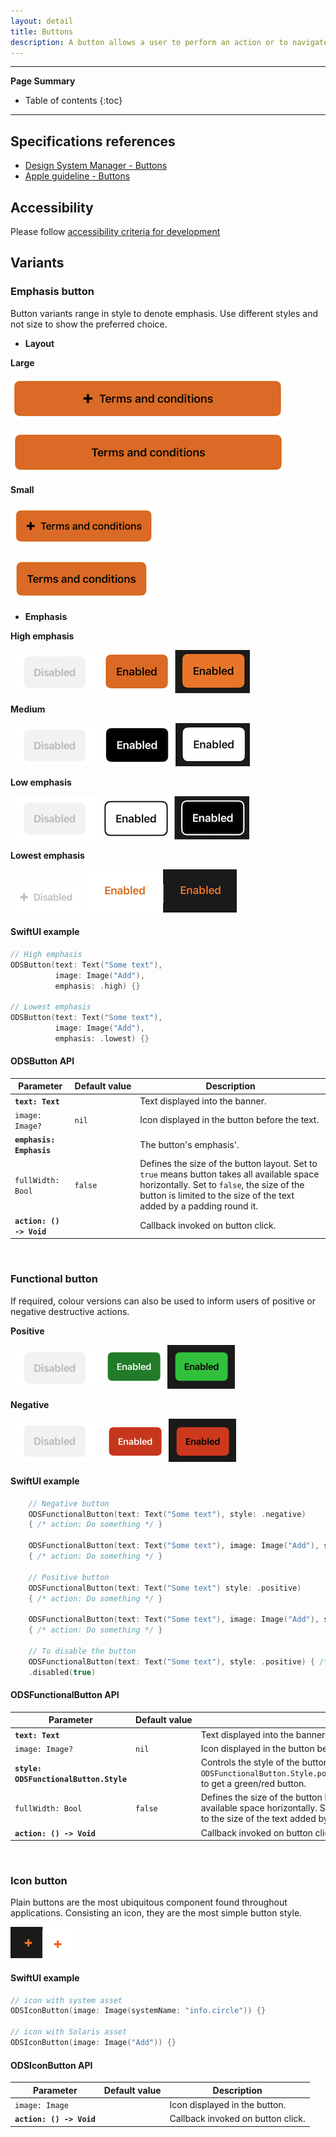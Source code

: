 ```yaml
---
layout: detail
title: Buttons
description: A button allows a user to perform an action or to navigate to another page. It contains a text label and a supporting icon can be displayed.
---
```


---

**Page Summary**

* Table of contents
{:toc}

---

## Specifications references

- [Design System Manager - Buttons](https://system.design.orange.com/0c1af118d/p/278734-buttons-shape/b/536b5f)
- [Apple guideline - Buttons](https://developer.apple.com/design/human-interface-guidelines/components/menus-and-actions/buttons)

## Accessibility

Please follow [accessibility criteria for development](https://a11y-guidelines.orange.com/en/mobile/ios/)

## Variants

### Emphasis button

Button variants range in style to denote emphasis. Use different styles and not size to show the preferred choice. 

- **Layout**

**Large**

![Buttons high emphasis disabled](images/buttons_layout_large_with_icon.png)

![Buttons high emphasis](images/buttons_layout_large_without_icon.png)

**Small**

![Buttons high emphasis disabled](images/buttons_layout_small_with_icon.png)

![Buttons high emphasis](images/buttons_layout_small_without_icon.png)

 
- **Emphasis**

**High emphasis**

![Buttons high emphasis disabled](images/buttons_functionnal_disabled.png)
![Buttons high emphasis](images/buttons_emphasis_high.png)

**Medium**

![Buttons medium emphasis disabled](images/buttons_functionnal_disabled.png)
![Buttons medium emphasis](images/buttons_emphasis_medium.png)

**Low emphasis**

![Buttons low emphasis disabled](images/buttons_functionnal_disabled.png)
![Buttons low emphasis](images/buttons_emphasis_low.png)

**Lowest emphasis**

![Buttons lowest emphasis disabled](images/buttons_emphasis_lowest_disabled.png)
![Buttons lowest emphasis](images/buttons_emphasis_lowest.png)
 
#### SwiftUI example

```swift
// High emphasis
ODSButton(text: Text("Some text"),
          image: Image("Add"),
          emphasis: .high) {}

// Lowest emphasis
ODSButton(text: Text("Some text"),
          image: Image("Add"),
          emphasis: .lowest) {}
``` 

#### ODSButton API

| Parameter                           | Default&nbsp;value                                                                | Description                                                                       |
|-------------------------------------|-----------------------------------------------------------------------------------|-----------------------------------------------------------------------------------|
| <b>`text: Text`</b>                 |                                                                                   | Text displayed into the banner.                                                   |
| `image: Image?`                     | `nil`                                                                             | Icon displayed in the button before the text.                                     |
| <b>`emphasis: Emphasis`</b>         |                                                                                   | The button's emphasis'.                                                           |
| `fullWidth: Bool`                   | `false`                                                                           | Defines the size of the button layout. Set to `true` means button takes all available space horizontally. Set to `false`, the size of the button is limited to the size of the text added by a padding round it.   
| <b>`action: () -> Void`</b>         |                                                                                   | Callback invoked on button click.                                                 |                                                                            

<BR>

### Functional button

If required, colour versions can also be used to inform users of positive or negative destructive actions.

**Positive**

![Buttons functional positive disabled](images/buttons_functionnal_disabled.png) 
![Buttons functional positive](images/buttons_functional_positive.png)

**Negative**

![Buttons functional negative disabled](images/buttons_functionnal_disabled.png)
![Buttons functional negative](images/buttons_functional_negative.png)

#### SwiftUI example

```swift
    // Negative button
    ODSFunctionalButton(text: Text("Some text"), style: .negative) 
    { /* action: Do something */ }
    
    ODSFunctionalButton(text: Text("Some text"), image: Image("Add"), style: .negative)
    { /* action: Do something */ }
    
    // Positive button
    ODSFunctionalButton(text: Text("Some text") style: .positive)
    { /* action: Do something */ }
    
    ODSFunctionalButton(text: Text("Some text"), image: Image("Add"), style: .positive)
    { /* action: Do something */ }
    
    // To disable the button
    ODSFunctionalButton(text: Text("Some text"), style: .positive) { /* action: Do something */ }
    .disabled(true)
```

#### ODSFunctionalButton API


| Parameter                                 | Default&nbsp;value                                                                | Description                                                                       |
|-------------------------------------------|-----------------------------------------------------------------------------------|-----------------------------------------------------------------------------------|
| <b>`text: Text`</b>                       |                                                                                   | Text displayed into the banner.                                                   |
| `image: Image?`                           | `nil`                                                                             | Icon displayed in the button before the text.                                     |
| <b>`style: ODSFunctionalButton.Style`</b> |                                                                                   | Controls the style of the button. Use `ODSFunctionalButton.Style.positive`/`ODSFunctionalButton.Style.negative` to get a green/red button.
| `fullWidth: Bool`                         | `false`                                                                           | Defines the size of the button layout. Set to `true` means button takes all available space horizontally. Set to `false`, the size of the button is limited to the size of the text added by a padding round it.   
| <b>`action: () -> Void`</b>               |                                                                                   | Callback invoked on button click.                                                 |                                                                            

<BR>


### Icon button

Plain buttons are the most ubiquitous component found throughout applications. Consisting an icon, they are the most simple button style.

![Buttons icon](images/buttons_icon.png)

#### SwiftUI example

```swift
// icon with system asset
ODSIconButton(image: Image(systemName: "info.circle")) {}

// icon with Solaris asset
ODSIconButton(image: Image("Add")) {}
```

#### ODSIconButton API

| Parameter                   | Default value           | Description                                  |
|-----------------------------|-------------------------|----------------------------------------------|
| `image: Image`              |                         | Icon displayed in the button.                |
| <b>`action: () -> Void`</b> |                         | Callback invoked on button click.            |                                                                      

